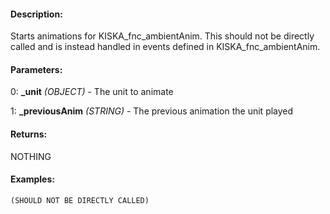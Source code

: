#### Description:
Starts animations for KISKA_fnc_ambientAnim. This should not be directly called and is instead handled in events defined in KISKA_fnc_ambientAnim.

#### Parameters:
0: **_unit** *(OBJECT)* - The unit to animate

1: **_previousAnim** *(STRING)* - The previous animation the unit played

#### Returns:
NOTHING

#### Examples:
```sqf
(SHOULD NOT BE DIRECTLY CALLED)
```

